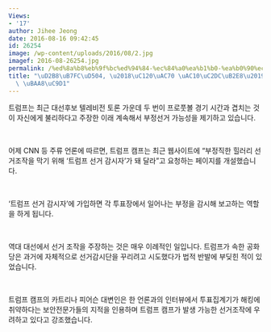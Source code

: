 ```yaml
---
Views:
- '17'
author: Jihee Jeong
date: 2016-08-16 09:42:45
id: 26254
image: /wp-content/uploads/2016/08/2.jpg
imagef: 2016-08-26254.jpg
permalink: /%ed%8a%b8%eb%9f%bc%ed%94%84-%ec%84%a0%ea%b1%b0-%ea%b0%90%ec%8b%9c%eb%8b%a8-%ea%b3%b5%ea%b0%9c-%eb%aa%a8%ec%a7%91/
title: "\uD2B8\uB7FC\uD504, \u2018\uC120\uAC70 \uAC10\uC2DC\uB2E8\u2019 \uACF5\uAC1C\
  \ \uBAA8\uC9D1"
---
```


트럼프는 최근 대선후보 텔레비전 토론 가운데 두 번이 프로풋볼 경기 시간과 겹치는 것이 자신에게 불리하다고 주장한 이래 계속해서 부정선거 가능성을 제기하고 있습니다.

&nbsp;

어제 CNN 등 주류 언론에 따르면, 트럼프 캠프는 최근 웹사이트에 “부정직한 힐러리 선거조작을 막기 위해 ‘트럼프 선거 감시자’가 돼 달라”고 요청하는 페이지를 개설했습니다.

&nbsp;

‘트럼프 선거 감시자’에 가입하면 각 투표장에서 일어나는 부정을 감시해 보고하는 역할을 하게 됩니다.

&nbsp;

역대 대선에서 선거 조작을 주장하는 것은 매우 이례적인 일입니다. 트럼프가 속한 공화당은 과거에 자체적으로 선거감시단을 꾸리려고 시도했다가 법적 반발에 부딪힌 적이 있었습니다.

&nbsp;

트럼프 캠프의 카트리나 피어슨 대변인은 한 언론과의 인터뷰에서 투표집계기가 해킹에 취약하다는 보안전문가들의 지적을 인용하며 트럼프 캠프가 발생 가능한 선거조작에 우려하고 있다고 강조했습니다.